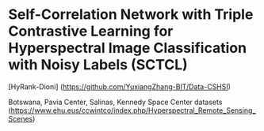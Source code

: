 # Self-Correlation Network with Triple Contrastive Learning for Hyperspectral Image Classification with Noisy Labels (SCTCL)

[HyRank-Dioni] (https://github.com/YuxiangZhang-BIT/Data-CSHSI)

Botswana, Pavia Center, Salinas, Kennedy Space Center datasets (https://www.ehu.eus/ccwintco/index.php/Hyperspectral_Remote_Sensing_Scenes)
